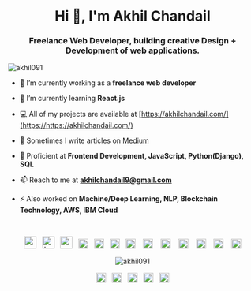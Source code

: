 
<h1 align="center">Hi 👋, I'm Akhil Chandail</h1>
<h3 align="center">Freelance Web Developer, building creative Design + Development of web applications.</h3>

<p align="left"> <img src="https://komarev.com/ghpvc/?username=akhil091" alt="akhil091" /> </p>

- 🔭 I’m currently working as a **freelance web developer**

- 🌱 I’m currently learning **React.js**

- 💻 All of my projects are available at [https://akhilchandail.com/](https://https://akhilchandail.com/)

- 📝 Sometimes I write articles on [Medium](https://medium.com/@akhilchandail9)

- 💬 Proficient at **Frontend Development, JavaScript, Python(Django), SQL**

- 📫 Reach to me at **akhilchandail9@gmail.com**

- ⚡ Also worked on **Machine/Deep Learning, NLP, Blockchain Technology, AWS, IBM Cloud**
<br>
<p align="center"><img src="https://cdn.jsdelivr.net/gh/devicons/devicon/icons/react/react-original.svg" width="25" height="25"/> &nbsp;&nbsp;<img src="https://cdn.jsdelivr.net/gh/devicons/devicon/icons/bootstrap/bootstrap-plain-wordmark.svg" alt="bootstrap" width="25" height="25"/> &nbsp;&nbsp;<img src="https://cdn.jsdelivr.net/gh/devicons/devicon/icons/css3/css3-original-wordmark.svg" alt="css3" width="25" height="25"/>&nbsp;&nbsp; <img src="https://cdn.jsdelivr.net/gh/devicons/devicon/icons/html5/html5-original-wordmark.svg" alt="html5" width="20" height="20"/>&nbsp;&nbsp; <img src="https://cdn.jsdelivr.net/gh/devicons/devicon/icons/javascript/javascript-original.svg" alt="javascript" width="20" height="20"/> &nbsp;&nbsp;<img src="https://cdn.jsdelivr.net/gh/devicons/devicon/icons/mysql/mysql-original-wordmark.svg" alt="mysql" width="20" height="20"/> &nbsp;&nbsp;<img src="https://cdn.jsdelivr.net/gh/devicons/devicon/icons/php/php-original.svg" alt="php" width="20" height="20"/> &nbsp;&nbsp; <img src="https://cdn.jsdelivr.net/gh/devicons/devicon/icons/linux/linux-original.svg" alt="linux" width="20" height="20"/>
&nbsp;&nbsp; <img src="https://cdn.jsdelivr.net/gh/devicons/devicon/icons/python/python-original.svg" alt="python" width="20" height="20"/>
&nbsp;&nbsp; <img src="https://cdn.jsdelivr.net/gh/devicons/devicon/icons/jupyter/jupyter-original-wordmark.svg" alt="jupyter" width="20" height="20"/>
&nbsp;&nbsp; <img src="https://cdn.jsdelivr.net/gh/devicons/devicon/icons/django/django-original.svg" alt="django" width="20" height="20"/>
&nbsp;&nbsp; <img src="https://cdn.jsdelivr.net/gh/devicons/devicon/icons/figma/figma-original.svg" alt="figma" width="20" height="20"/>
&nbsp;&nbsp; <img src="https://cdn.jsdelivr.net/gh/devicons/devicon/icons/wordpress/wordpress-plain-wordmark.svg" alt="wordpress" width="20" height="20"/></p><p align="center"> <img src="https://github-readme-stats.vercel.app/api?username=akhil091&show_icons=true" alt="akhil091" /> </p>

<p align="center">
<a href="https://codepen.io/akhil09" target="blank"><img align="center" src="https://cdn.jsdelivr.net/npm/simple-icons@3.0.1/icons/codepen.svg" alt="akhil09" height="20" width="20" /></a>&nbsp;&nbsp;
<a href="https://twitter.com/akhilrajput09" target="blank"><img align="center" src="https://cdn.jsdelivr.net/npm/simple-icons@3.0.1/icons/twitter.svg" alt="akhilrajput091" height="20" width="20" /></a>&nbsp;&nbsp;
<a href="https://linkedin.com/in/akhilchandail" target="blank"><img align="center" src="https://cdn.jsdelivr.net/npm/simple-icons@3.0.1/icons/linkedin.svg" alt="akhil-chandail-594908122" height="20" width="20" /></a>&nbsp;&nbsp;
<a href="https://instagram.com/akhilrajput09" target="blank"><img align="center" src="https://cdn.jsdelivr.net/npm/simple-icons@3.0.1/icons/instagram.svg" alt="akhilrajput091" height="20" width="20" /></a>&nbsp;&nbsp;
<a href="https://medium.com/@akhilchandail9" target="blank"><img align="center" src="https://cdn.jsdelivr.net/npm/simple-icons@3.0.1/icons/medium.svg" alt="@akhilchandail9" height="20" width="20" /></a>
</p>
